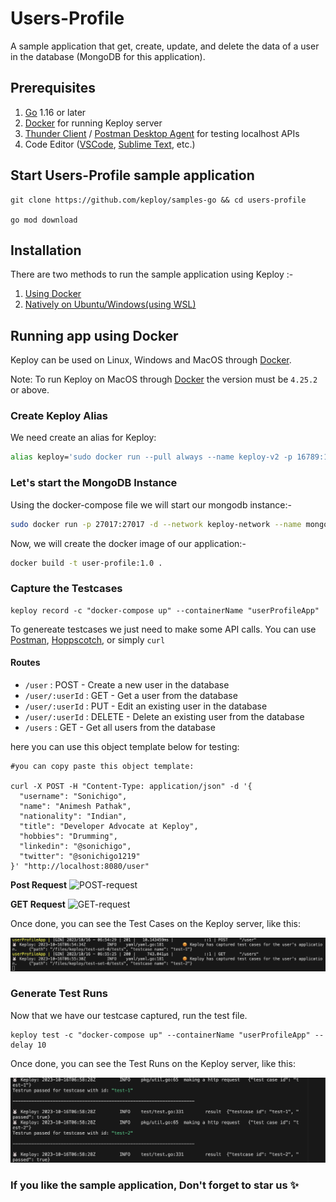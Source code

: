 # Users-Profile

A sample application that get, create, update, and delete the data of a user in the database (MongoDB for this application).

## Prerequisites
1. [Go](https://go.dev/doc/install) 1.16 or later
2. [Docker](https://docs.docker.com/engine/install/) for running Keploy server
3. [Thunder Client](https://marketplace.visualstudio.com/items?itemName=rangav.vscode-thunder-client) / [Postman Desktop Agent](https://www.postman.com/downloads/postman-agent/) for testing localhost APIs
4. Code Editor ([VSCode](https://code.visualstudio.com/download), [Sublime Text](https://www.sublimetext.com/download), etc.)

## Start Users-Profile sample application
```
git clone https://github.com/keploy/samples-go && cd users-profile

go mod download
```

## Installation

There are two methods to run the sample application using Keploy :-

1. [Using Docker](#running-app-using-docker)
2. [Natively on Ubuntu/Windows(using WSL)](#run-app-natively-on-local-machine)

## Running app using Docker

Keploy can be used on Linux, Windows and MacOS through [Docker](https://docs.docker.com/engine/install/).

Note: To run Keploy on MacOS through [Docker](https://docs.docker.com/desktop/release-notes/#4252) the version must be ```4.25.2``` or above.

### Create Keploy Alias

We need create an alias for Keploy:
```bash
alias keploy='sudo docker run --pull always --name keploy-v2 -p 16789:16789 --privileged --pid=host -it -v $(pwd):$(pwd) -w $(pwd) -v /sys/fs/cgroup:/sys/fs/cgroup -v /sys/kernel/debug:/sys/kernel/debug -v /sys/fs/bpf:/sys/fs/bpf -v /var/run/docker.sock:/var/run/docker.sock --rm ghcr.io/keploy/keploy'
```

### Let's start the MongoDB Instance
Using the docker-compose file we will start our mongodb instance:-
```bash
sudo docker run -p 27017:27017 -d --network keploy-network --name mongoDb mongo
```

Now, we will create the docker image of our application:-


```bash
docker build -t user-profile:1.0 .
```

### Capture the Testcases

```shell
keploy record -c "docker-compose up" --containerName "userProfileApp"
```

To genereate testcases we just need to make some API calls. You can use [Postman](https://www.postman.com/), [Hoppscotch](https://hoppscotch.io/), or simply `curl`


#### Routes
- `/user` : POST - Create a new user in the database
- `/user/:userId` : GET - Get a user from the database
- `/user/:userId` : PUT - Edit an existing user in the database
- `/user/:userId` : DELETE - Delete an existing user from the database
- `/users` : GET - Get all users from the database


here you can use this object template below for testing:
```shell
#you can copy paste this object template:

curl -X POST -H "Content-Type: application/json" -d '{
  "username": "Sonichigo",
  "name": "Animesh Pathak",
  "nationality": "Indian",
  "title": "Developer Advocate at Keploy",
  "hobbies": "Drumming",
  "linkedin": "@sonichigo",
  "twitter": "@sonichigo1219"
}' "http://localhost:8080/user"
```

**Post Request**
![POST-request](assets/POST-request.png)

**GET Request**
![GET-request](assets/GET-request.png)

Once done, you can see the Test Cases on the Keploy server, like this:

![test-cases-ss](assets/keploy-test-cases.png)

### Generate Test Runs

Now that we have our testcase captured, run the test file.

```shell
keploy test -c "docker-compose up" --containerName "userProfileApp" --delay 10
```

Once done, you can see the Test Runs on the Keploy server, like this:

![test-runs](assets/test-runs.png)

### If you like the sample application, Don't forget to star us ✨
